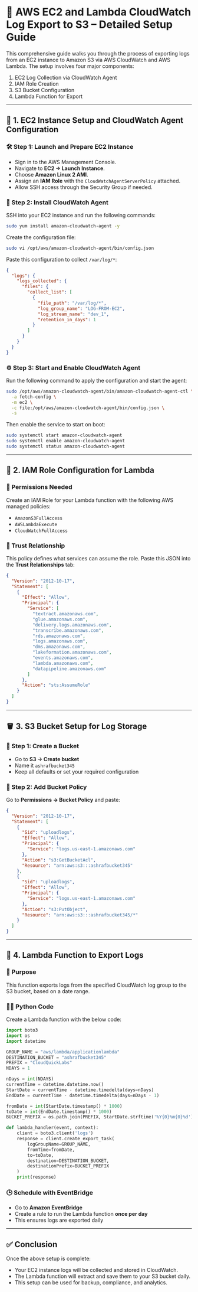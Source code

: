 
# 🚀 AWS EC2 and Lambda CloudWatch Log Export to S3 – Detailed Setup Guide

This comprehensive guide walks you through the process of exporting logs from an EC2 instance to Amazon S3 via AWS CloudWatch and AWS Lambda. The setup involves four major components:
1. EC2 Log Collection via CloudWatch Agent
2. IAM Role Creation
3. S3 Bucket Configuration
4. Lambda Function for Export

---

## 📘 1. EC2 Instance Setup and CloudWatch Agent Configuration

### 🛠️ Step 1: Launch and Prepare EC2 Instance
- Sign in to the AWS Management Console.
- Navigate to **EC2 → Launch Instance**.
- Choose **Amazon Linux 2 AMI**.
- Assign an **IAM Role** with the `CloudWatchAgentServerPolicy` attached.
- Allow SSH access through the Security Group if needed.

### 🧰 Step 2: Install CloudWatch Agent
SSH into your EC2 instance and run the following commands:

```bash
sudo yum install amazon-cloudwatch-agent -y
```

Create the configuration file:

```bash
sudo vi /opt/aws/amazon-cloudwatch-agent/bin/config.json
```

Paste this configuration to collect `/var/log/*`:

```json
{
  "logs": {
    "logs_collected": {
      "files": {
        "collect_list": [
          {
            "file_path": "/var/log/*",
            "log_group_name": "LOG-FROM-EC2",
            "log_stream_name": "dev_1",
            "retention_in_days": 1
          }
        ]
      }
    }
  }
}
```

### ⚙️ Step 3: Start and Enable CloudWatch Agent

Run the following command to apply the configuration and start the agent:

```bash
sudo /opt/aws/amazon-cloudwatch-agent/bin/amazon-cloudwatch-agent-ctl \
  -a fetch-config \
  -m ec2 \
  -c file:/opt/aws/amazon-cloudwatch-agent/bin/config.json \
  -s
```

Then enable the service to start on boot:

```bash
sudo systemctl start amazon-cloudwatch-agent
sudo systemctl enable amazon-cloudwatch-agent
sudo systemctl status amazon-cloudwatch-agent
```

---

## 🔐 2. IAM Role Configuration for Lambda

### 🎯 Permissions Needed
Create an IAM Role for your Lambda function with the following AWS managed policies:
- `AmazonS3FullAccess`
- `AWSLambdaExecute`
- `CloudWatchFullAccess`

### 🔄 Trust Relationship

This policy defines what services can assume the role. Paste this JSON into the **Trust Relationships** tab:

```json
{
  "Version": "2012-10-17",
  "Statement": [
    {
      "Effect": "Allow",
      "Principal": {
        "Service": [
          "textract.amazonaws.com",
          "glue.amazonaws.com",
          "delivery.logs.amazonaws.com",
          "transcribe.amazonaws.com",
          "rds.amazonaws.com",
          "logs.amazonaws.com",
          "dms.amazonaws.com",
          "lakeformation.amazonaws.com",
          "events.amazonaws.com",
          "lambda.amazonaws.com",
          "datapipeline.amazonaws.com"
        ]
      },
      "Action": "sts:AssumeRole"
    }
  ]
}
```

---

## 🪣 3. S3 Bucket Setup for Log Storage

### 🧱 Step 1: Create a Bucket
- Go to **S3 → Create bucket**
- Name it `ashrafbucket345`
- Keep all defaults or set your required configuration

### 🔐 Step 2: Add Bucket Policy

Go to **Permissions → Bucket Policy** and paste:

```json
{
  "Version": "2012-10-17",
  "Statement": [
    {
      "Sid": "uploadlogs",
      "Effect": "Allow",
      "Principal": {
        "Service": "logs.us-east-1.amazonaws.com"
      },
      "Action": "s3:GetBucketAcl",
      "Resource": "arn:aws:s3:::ashrafbucket345"
    },
    {
      "Sid": "uploadlogs",
      "Effect": "Allow",
      "Principal": {
        "Service": "logs.us-east-1.amazonaws.com"
      },
      "Action": "s3:PutObject",
      "Resource": "arn:aws:s3:::ashrafbucket345/*"
    }
  ]
}
```

---

## 🧠 4. Lambda Function to Export Logs

### 📝 Purpose
This function exports logs from the specified CloudWatch log group to the S3 bucket, based on a date range.

### 🧑‍💻 Python Code

Create a Lambda function with the below code:

```python
import boto3
import os
import datetime

GROUP_NAME = "aws/lambda/applicationlambda"
DESTINATION_BUCKET = "ashrafbucket345"
PREFIX = "CloudQuickLabs"
NDAYS = 1

nDays = int(NDAYS)
currentTime = datetime.datetime.now()
StartDate = currentTime - datetime.timedelta(days=nDays)
EndDate = currentTime - datetime.timedelta(days=nDays - 1)

fromDate = int(StartDate.timestamp() * 1000)
toDate = int(EndDate.timestamp() * 1000)
BUCKET_PREFIX = os.path.join(PREFIX, StartDate.strftime('%Y{0}%m{0}%d').format(os.path.sep))

def lambda_handler(event, context):
    client = boto3.client('logs')
    response = client.create_export_task(
        logGroupName=GROUP_NAME,
        fromTime=fromDate,
        to=toDate,
        destination=DESTINATION_BUCKET,
        destinationPrefix=BUCKET_PREFIX
    )
    print(response)
```

### 🕒 Schedule with EventBridge
- Go to **Amazon EventBridge**
- Create a rule to run the Lambda function **once per day**
- This ensures logs are exported daily

---

## ✅ Conclusion

Once the above setup is complete:
- Your EC2 instance logs will be collected and stored in CloudWatch.
- The Lambda function will extract and save them to your S3 bucket daily.
- This setup can be used for backup, compliance, and analytics.

